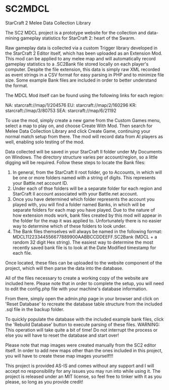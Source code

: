 SC2MDCL
=======

StarCraft 2 Melee Data Collection Library

The SC2 MDCL project is a prototype website for the collection and data-mining gameplay statistics for StarCraft 2: heart of the Swarm. 

Raw gameplay data is collected via a custom Trigger library developed in the StarCraft 2 Editor itself, which has been uploaded as an Extension Mod. This mod can be applied to any melee map and will automatically record gameplay statistics to a .SC2Bank file stored locally on each player's computer. Despite the file extension, this data is simply raw XML recorded as event strings in a CSV format for easy parsing in PHP and to minimize file size. Some example Bank files are included in order to better understand the format.

The MDCL Mod itself can be found using the following links for each region:

NA: starcraft://map/1/204576
EU: starcraft://map/2/160296
KR: starcraft://map/3/80753
SEA: starcraft://map/6/21192

To use the mod, simply create a new game from the Custom Games menu, select a map to play on, and choose Create With Mod. Then search for Melee Data Collection Library and click Create Game, continuing your normal match setup from there. The mod will record data from AI players as well, enabling solo testing of the mod.

Data collected will be saved in your StarCraft II folder under My Documents on Windows. The directory structure varies per account/region, so a little digging will be required. Follow these steps to locate the Bank files:

1. In general, from the StarCraft II root folder, go to Accounts, in which will be one or more folders named with a string of digits. This represents your Battle.net account ID. 
2. Under each of thse folders will be a separate folder for each region and StarCraft II account associated with your Battle.net account. 
3. Once you have determined which folder represents the account you played with, you will find a folder named Banks, in which will be separate folders for each map you have played. Due to the nature of how extension mods work, bank files created by this mod will appear in the folder for the map it was applied to. Unfortunately there is no easier way to determine which of these folders to look under. 
4. The Bank files themselves will always be named in the following format: MDCL11223344556677889900AABBCCDDEEFF.SC2Bank (MDCL + a random 32 digit Hex string). The easiest way to determine the most recently saved bank file is to look at the Date Modified timestamp for each file.

Once located, these files can be uploaded to the website component of the project, which will then parse the data into the database.

All of the files necessary to create a working copy of the website are included here. Please note that in order to complete the setup, you will need to edit the config.php file with your machine's database information. 

From there, simply open the admin.php page in your browser and click on 'Reset Database' to recreate the database table structure from the included .sql file in the backup folder. 

To quickly populate the database with the included example bank files, click the 'Rebuild Database' button to execute parsing of these files. WARNING: This operation will take quite a bit of time! Do not interrupt the process or else you will have to reset the database and start over!

Please note that map images were created manually from the SC2 editor itself. In order to add new maps other than the ones included in this project, you will have to create these map images yourself!!!

This project is provided AS-IS and comes without any support and I will accept no responsibility for any issues you may run into while using it. The project is released under an MIT license, so feel free to tinker with it as you please, so long as you provide credit!
